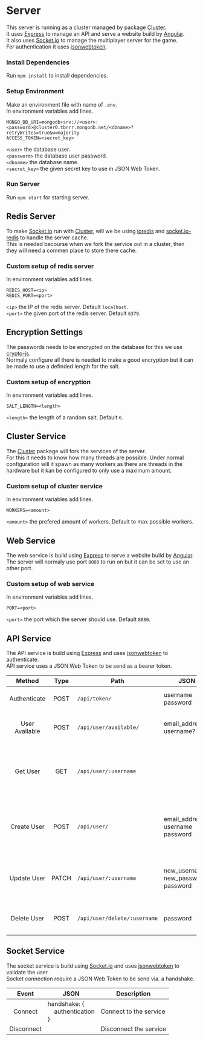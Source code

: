 # Server

This server is running as a cluster managed by package [Cluster](https://www.npmjs.com/package/cluster).  
It uses [Express](https://www.npmjs.com/package/express) to manage an API and serve a website build by [Angular](https://www.npmjs.com/package/@angular/cli).  
It also uses [Socket.io](https://www.npmjs.com/package/socket.io) to manage the multiplayer server for the game.  
For authentication it uses [jsonwebtoken](https://www.npmjs.com/package/jsonwebtoken).

### Install Dependencies

Run `npm install` to install dependencies.

### Setup Environment

Make an environment file with name of `.env`.  
In environment variables add lines.  
```
MONGO_DB_URI=mongodb+srv://<user>:<password>@cluster0.tbnrr.mongodb.net/<dbname>?retryWrites=true&w=majority
ACCESS_TOKEN=<secret_key>
```  
`<user>` the database user.  
`<password>` the database user password.  
`<dbname>` the database name.  
`<secret_key>` the given secret key to use in JSON Web Token.

### Run Server

Run `npm start` for starting server.



## Redis Server

To make [Socket.io](https://www.npmjs.com/package/socket.io) run with [Cluster](https://www.npmjs.com/package/cluster), will we be using [ioredis](https://www.npmjs.com/package/ioredis) and [socket.io-redis](https://www.npmjs.com/package/socket.io-redis) to handle the server cache.  
This is needed becourse when we fork the service out in a cluster, then they will need a commen place to store there cache.

### Custom setup of redis server

In environment variables add lines.  
```
REDIS_HOST=<ip>
REDIS_PORT=<port>
```  
`<ip>` the IP of the redis server. Default `localhost`.  
`<port>` the given port of the redis server. Default `6379`.



## Encryption Settings

The passwords needs to be encrypted on the database for this we use [crypto-js](https://www.npmjs.com/package/crypto-js).  
Normaly configure all there is needed to make a good encryption but it can be made to use a definded length for the salt.

### Custom setup of encryption

In environment variables add lines.  
```
SALT_LENGTH=<length>
```  
`<length>` the length of a random salt. Default `6`.



## Cluster Service

The [Cluster](https://www.npmjs.com/package/cluster) package will fork the services of the server.  
For this it needs to know how many threads are possible. Under normal configuration will it spawn as many workers as there are threads in the hardware but it kan be configured to only use a maximum amount.

### Custom setup of cluster service

In environment variables add lines.  
```
WORKERS=<amount>
```  
`<amount>` the prefered amount of workers. Default to max possible workers.



## Web Service

The web service is build using [Express](https://www.npmjs.com/package/express) to serve a website build by [Angular](https://www.npmjs.com/package/@angular/cli).  
The server will normaly use port `8080` to run on but it can be set to use an other port.

### Custom setup of web service

In environment variables add lines.  
```
PORT=<port>
```  
`<port>` the port which the server should use. Default `8080`.



## API Service

The API service is build using [Express](https://www.npmjs.com/package/express) and uses [jsonwebtoken](https://www.npmjs.com/package/jsonwebtoken) to authenticate.  
API service uses a JSON Web Token to be send as a bearer token.  

| Method | Type | Path | JSON | RETURN | ERROR | Authentication |
|:------:|:----:| ---- | ---- | ------ | ----- |:--------------:|
|Authenticate|POST|`/api/token/`|username<br>password|token|error: {<br>&nbsp;&nbsp;&nbsp;&nbsp;authentication?<br>}|False|
|User Available|POST|`/api/user/available/`|email_address?<br>username?|available: {<br>&nbsp;&nbsp;&nbsp;&nbsp;email_address?<br>&nbsp;&nbsp;&nbsp;&nbsp;username?<br>}|error: {<br>&nbsp;&nbsp;&nbsp;&nbsp;email_address?<br>&nbsp;&nbsp;&nbsp;&nbsp;username?<br>}|False|
|Get User|GET|`/api/user/:username`||_id<br>email_address<br>username<br>password<br>password_salt<br>created_on<br>last_sign_on|error: {<br>&nbsp;&nbsp;&nbsp;&nbsp;authentication?<br>}|True|
|Create User|POST|`/api/user/`|email_address<br>username<br>password|_id<br>email_address<br>username<br>password<br>password_salt<br>created_on<br>last_sign_on|error: {<br>&nbsp;&nbsp;&nbsp;&nbsp;email_address?<br>&nbsp;&nbsp;&nbsp;&nbsp;username?<br>&nbsp;&nbsp;&nbsp;&nbsp;password?<br>}|False|
|Update User|PATCH|`/api/user/:username`|new_username?<br>new_password?<br>password|updated|error: {<br>&nbsp;&nbsp;&nbsp;&nbsp;new_username?<br>&nbsp;&nbsp;&nbsp;&nbsp;new_password?<br>&nbsp;&nbsp;&nbsp;&nbsp;password?<br>&nbsp;&nbsp;&nbsp;&nbsp;authentication?<br>}|True|
|Delete User|POST|`/api/user/delete/:username`|password|deleted|error: {<br>&nbsp;&nbsp;&nbsp;&nbsp;password?<br>&nbsp;&nbsp;&nbsp;&nbsp;authentication?<br>}|True|



## Socket Service

The socket service is build using [Socket.io](https://www.npmjs.com/package/socket.io) and uses [jsonwebtoken](https://www.npmjs.com/package/jsonwebtoken) to validate the user.  
Socket connection require a JSON Web Token to be send via. a handshake.   

| Event | JSON | Description |
|:-----:| ---- | ----------- |
|Connect|handshake: {<br>&nbsp;&nbsp;&nbsp;&nbsp;authentication<br>}|Connect to the service|
|Disconnect||Disconnect the service|